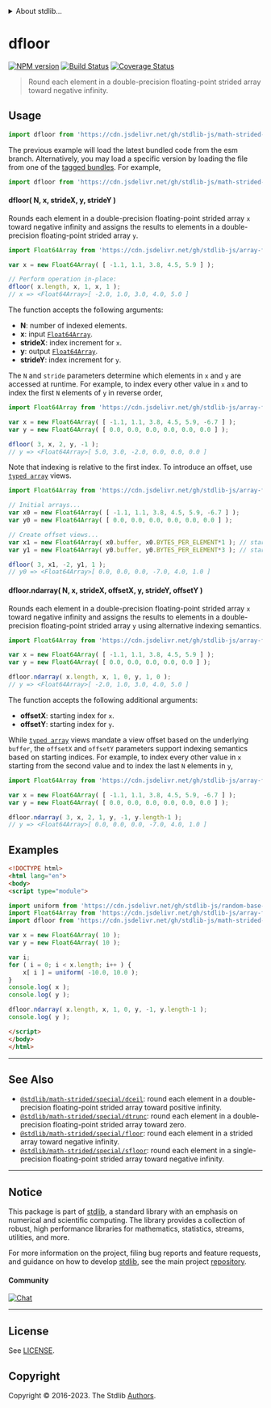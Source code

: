 <!--

@license Apache-2.0

Copyright (c) 2020 The Stdlib Authors.

Licensed under the Apache License, Version 2.0 (the "License");
you may not use this file except in compliance with the License.
You may obtain a copy of the License at

   http://www.apache.org/licenses/LICENSE-2.0

Unless required by applicable law or agreed to in writing, software
distributed under the License is distributed on an "AS IS" BASIS,
WITHOUT WARRANTIES OR CONDITIONS OF ANY KIND, either express or implied.
See the License for the specific language governing permissions and
limitations under the License.

-->


<details>
  <summary>
    About stdlib...
  </summary>
  <p>We believe in a future in which the web is a preferred environment for numerical computation. To help realize this future, we've built stdlib. stdlib is a standard library, with an emphasis on numerical and scientific computation, written in JavaScript (and C) for execution in browsers and in Node.js.</p>
  <p>The library is fully decomposable, being architected in such a way that you can swap out and mix and match APIs and functionality to cater to your exact preferences and use cases.</p>
  <p>When you use stdlib, you can be absolutely certain that you are using the most thorough, rigorous, well-written, studied, documented, tested, measured, and high-quality code out there.</p>
  <p>To join us in bringing numerical computing to the web, get started by checking us out on <a href="https://github.com/stdlib-js/stdlib">GitHub</a>, and please consider <a href="https://opencollective.com/stdlib">financially supporting stdlib</a>. We greatly appreciate your continued support!</p>
</details>

# dfloor

[![NPM version][npm-image]][npm-url] [![Build Status][test-image]][test-url] [![Coverage Status][coverage-image]][coverage-url] <!-- [![dependencies][dependencies-image]][dependencies-url] -->

> Round each element in a double-precision floating-point strided array toward negative infinity.

<section class="intro">

</section>

<!-- /.intro -->



<section class="usage">

## Usage

```javascript
import dfloor from 'https://cdn.jsdelivr.net/gh/stdlib-js/math-strided-special-dfloor@esm/index.mjs';
```
The previous example will load the latest bundled code from the esm branch. Alternatively, you may load a specific version by loading the file from one of the [tagged bundles](https://github.com/stdlib-js/math-strided-special-dfloor/tags). For example,

```javascript
import dfloor from 'https://cdn.jsdelivr.net/gh/stdlib-js/math-strided-special-dfloor@v0.1.0-esm/index.mjs';
```

#### dfloor( N, x, strideX, y, strideY )

Rounds each element in a double-precision floating-point strided array `x` toward negative infinity and assigns the results to elements in a double-precision floating-point strided array `y`.

```javascript
import Float64Array from 'https://cdn.jsdelivr.net/gh/stdlib-js/array-float64@esm/index.mjs';

var x = new Float64Array( [ -1.1, 1.1, 3.8, 4.5, 5.9 ] );

// Perform operation in-place:
dfloor( x.length, x, 1, x, 1 );
// x => <Float64Array>[ -2.0, 1.0, 3.0, 4.0, 5.0 ]
```

The function accepts the following arguments:

-   **N**: number of indexed elements.
-   **x**: input [`Float64Array`][@stdlib/array/float64].
-   **strideX**: index increment for `x`.
-   **y**: output [`Float64Array`][@stdlib/array/float64].
-   **strideY**: index increment for `y`.

The `N` and `stride` parameters determine which elements in `x` and `y` are accessed at runtime. For example, to index every other value in `x` and to index the first `N` elements of `y` in reverse order,

```javascript
import Float64Array from 'https://cdn.jsdelivr.net/gh/stdlib-js/array-float64@esm/index.mjs';

var x = new Float64Array( [ -1.1, 1.1, 3.8, 4.5, 5.9, -6.7 ] );
var y = new Float64Array( [ 0.0, 0.0, 0.0, 0.0, 0.0, 0.0 ] );

dfloor( 3, x, 2, y, -1 );
// y => <Float64Array>[ 5.0, 3.0, -2.0, 0.0, 0.0, 0.0 ]
```

Note that indexing is relative to the first index. To introduce an offset, use [`typed array`][@stdlib/array/float64] views.

```javascript
import Float64Array from 'https://cdn.jsdelivr.net/gh/stdlib-js/array-float64@esm/index.mjs';

// Initial arrays...
var x0 = new Float64Array( [ -1.1, 1.1, 3.8, 4.5, 5.9, -6.7 ] );
var y0 = new Float64Array( [ 0.0, 0.0, 0.0, 0.0, 0.0, 0.0 ] );

// Create offset views...
var x1 = new Float64Array( x0.buffer, x0.BYTES_PER_ELEMENT*1 ); // start at 2nd element
var y1 = new Float64Array( y0.buffer, y0.BYTES_PER_ELEMENT*3 ); // start at 4th element

dfloor( 3, x1, -2, y1, 1 );
// y0 => <Float64Array>[ 0.0, 0.0, 0.0, -7.0, 4.0, 1.0 ]
```

#### dfloor.ndarray( N, x, strideX, offsetX, y, strideY, offsetY )

Rounds each element in a double-precision floating-point strided array `x` toward negative infinity and assigns the results to elements in a double-precision floating-point strided array `y` using alternative indexing semantics.

```javascript
import Float64Array from 'https://cdn.jsdelivr.net/gh/stdlib-js/array-float64@esm/index.mjs';

var x = new Float64Array( [ -1.1, 1.1, 3.8, 4.5, 5.9 ] );
var y = new Float64Array( [ 0.0, 0.0, 0.0, 0.0, 0.0 ] );

dfloor.ndarray( x.length, x, 1, 0, y, 1, 0 );
// y => <Float64Array>[ -2.0, 1.0, 3.0, 4.0, 5.0 ]
```

The function accepts the following additional arguments:

-   **offsetX**: starting index for `x`.
-   **offsetY**: starting index for `y`.

While [`typed array`][@stdlib/array/float64] views mandate a view offset based on the underlying `buffer`, the `offsetX` and `offsetY` parameters support indexing semantics based on starting indices. For example, to index every other value in `x` starting from the second value and to index the last `N` elements in `y`,

```javascript
import Float64Array from 'https://cdn.jsdelivr.net/gh/stdlib-js/array-float64@esm/index.mjs';

var x = new Float64Array( [ -1.1, 1.1, 3.8, 4.5, 5.9, -6.7 ] );
var y = new Float64Array( [ 0.0, 0.0, 0.0, 0.0, 0.0, 0.0 ] );

dfloor.ndarray( 3, x, 2, 1, y, -1, y.length-1 );
// y => <Float64Array>[ 0.0, 0.0, 0.0, -7.0, 4.0, 1.0 ]
```

</section>

<!-- /.usage -->

<section class="notes">

</section>

<!-- /.notes -->

<section class="examples">

## Examples

<!-- eslint no-undef: "error" -->

```html
<!DOCTYPE html>
<html lang="en">
<body>
<script type="module">

import uniform from 'https://cdn.jsdelivr.net/gh/stdlib-js/random-base-uniform@esm/index.mjs';
import Float64Array from 'https://cdn.jsdelivr.net/gh/stdlib-js/array-float64@esm/index.mjs';
import dfloor from 'https://cdn.jsdelivr.net/gh/stdlib-js/math-strided-special-dfloor@esm/index.mjs';

var x = new Float64Array( 10 );
var y = new Float64Array( 10 );

var i;
for ( i = 0; i < x.length; i++ ) {
    x[ i ] = uniform( -10.0, 10.0 );
}
console.log( x );
console.log( y );

dfloor.ndarray( x.length, x, 1, 0, y, -1, y.length-1 );
console.log( y );

</script>
</body>
</html>
```

</section>

<!-- /.examples -->

<!-- C interface documentation. -->



<!-- Section for related `stdlib` packages. Do not manually edit this section, as it is automatically populated. -->

<section class="related">

* * *

## See Also

-   <span class="package-name">[`@stdlib/math-strided/special/dceil`][@stdlib/math/strided/special/dceil]</span><span class="delimiter">: </span><span class="description">round each element in a double-precision floating-point strided array toward positive infinity.</span>
-   <span class="package-name">[`@stdlib/math-strided/special/dtrunc`][@stdlib/math/strided/special/dtrunc]</span><span class="delimiter">: </span><span class="description">round each element in a double-precision floating-point strided array toward zero.</span>
-   <span class="package-name">[`@stdlib/math-strided/special/floor`][@stdlib/math/strided/special/floor]</span><span class="delimiter">: </span><span class="description">round each element in a strided array toward negative infinity.</span>
-   <span class="package-name">[`@stdlib/math-strided/special/sfloor`][@stdlib/math/strided/special/sfloor]</span><span class="delimiter">: </span><span class="description">round each element in a single-precision floating-point strided array toward negative infinity.</span>

</section>

<!-- /.related -->

<!-- Section for all links. Make sure to keep an empty line after the `section` element and another before the `/section` close. -->


<section class="main-repo" >

* * *

## Notice

This package is part of [stdlib][stdlib], a standard library with an emphasis on numerical and scientific computing. The library provides a collection of robust, high performance libraries for mathematics, statistics, streams, utilities, and more.

For more information on the project, filing bug reports and feature requests, and guidance on how to develop [stdlib][stdlib], see the main project [repository][stdlib].

#### Community

[![Chat][chat-image]][chat-url]

---

## License

See [LICENSE][stdlib-license].


## Copyright

Copyright &copy; 2016-2023. The Stdlib [Authors][stdlib-authors].

</section>

<!-- /.stdlib -->

<!-- Section for all links. Make sure to keep an empty line after the `section` element and another before the `/section` close. -->

<section class="links">

[npm-image]: http://img.shields.io/npm/v/@stdlib/math-strided-special-dfloor.svg
[npm-url]: https://npmjs.org/package/@stdlib/math-strided-special-dfloor

[test-image]: https://github.com/stdlib-js/math-strided-special-dfloor/actions/workflows/test.yml/badge.svg?branch=v0.1.0
[test-url]: https://github.com/stdlib-js/math-strided-special-dfloor/actions/workflows/test.yml?query=branch:v0.1.0

[coverage-image]: https://img.shields.io/codecov/c/github/stdlib-js/math-strided-special-dfloor/main.svg
[coverage-url]: https://codecov.io/github/stdlib-js/math-strided-special-dfloor?branch=main

<!--

[dependencies-image]: https://img.shields.io/david/stdlib-js/math-strided-special-dfloor.svg
[dependencies-url]: https://david-dm.org/stdlib-js/math-strided-special-dfloor/main

-->

[chat-image]: https://img.shields.io/gitter/room/stdlib-js/stdlib.svg
[chat-url]: https://app.gitter.im/#/room/#stdlib-js_stdlib:gitter.im

[stdlib]: https://github.com/stdlib-js/stdlib

[stdlib-authors]: https://github.com/stdlib-js/stdlib/graphs/contributors

[umd]: https://github.com/umdjs/umd
[es-module]: https://developer.mozilla.org/en-US/docs/Web/JavaScript/Guide/Modules

[deno-url]: https://github.com/stdlib-js/math-strided-special-dfloor/tree/deno
[umd-url]: https://github.com/stdlib-js/math-strided-special-dfloor/tree/umd
[esm-url]: https://github.com/stdlib-js/math-strided-special-dfloor/tree/esm
[branches-url]: https://github.com/stdlib-js/math-strided-special-dfloor/blob/main/branches.md

[stdlib-license]: https://raw.githubusercontent.com/stdlib-js/math-strided-special-dfloor/main/LICENSE

[@stdlib/array/float64]: https://github.com/stdlib-js/array-float64/tree/esm

<!-- <related-links> -->

[@stdlib/math/strided/special/dceil]: https://github.com/stdlib-js/math-strided-special-dceil/tree/esm

[@stdlib/math/strided/special/dtrunc]: https://github.com/stdlib-js/math-strided-special-dtrunc/tree/esm

[@stdlib/math/strided/special/floor]: https://github.com/stdlib-js/math-strided-special-floor/tree/esm

[@stdlib/math/strided/special/sfloor]: https://github.com/stdlib-js/math-strided-special-sfloor/tree/esm

<!-- </related-links> -->

</section>

<!-- /.links -->
